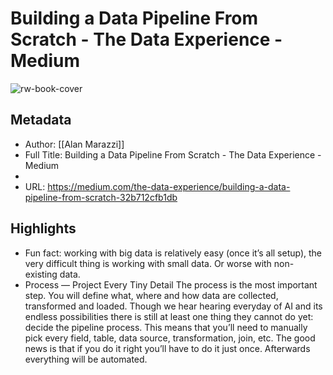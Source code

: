 # Building a Data Pipeline From Scratch - The Data Experience - Medium

![rw-book-cover](https://readwise-assets.s3.amazonaws.com/static/images/article4.6bc1851654a0.png)

## Metadata
- Author: [[Alan Marazzi]]
- Full Title: Building a Data Pipeline From Scratch - The Data Experience - Medium
- 
- URL: https://medium.com/the-data-experience/building-a-data-pipeline-from-scratch-32b712cfb1db

## Highlights
- Fun fact: working with big data is relatively easy (once it’s all setup), the very difficult thing is working with small data. Or worse with non-existing data.
- Process — Project Every Tiny Detail
  The process is the most important step. You will define what, where and how data are collected, transformed and loaded. Though we hear hearing everyday of AI and its endless possibilities there is still at least one thing they cannot do yet: decide the pipeline process.
  This means that you’ll need to manually pick every field, table, data source, transformation, join, etc. The good news is that if you do it right you’ll have to do it just once. Afterwards everything will be automated.
